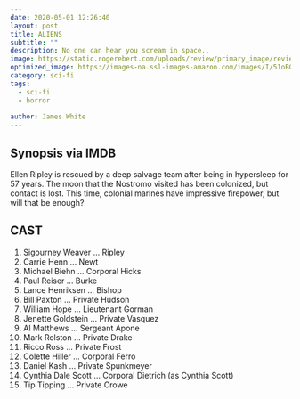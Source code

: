 ```yaml
---
date: 2020-05-01 12:26:40
layout: post
title: ALIENS
subtitle: ""
description: No one can hear you scream in space..
image: https://static.rogerebert.com/uploads/review/primary_image/reviews/aliens-1986/Aliens-image-2.jpg
optimized_image: https://images-na.ssl-images-amazon.com/images/I/51oBOLZs3OL._AC_.jpg
category: sci-fi
tags:
  - sci-fi
  - horror
 
author: James White
---
```


## Synopsis via IMDB

Ellen Ripley is rescued by a deep salvage team after being in hypersleep for 57 years. The moon that the Nostromo visited has been colonized, but contact is lost. This time, colonial marines have impressive firepower, but will that be enough? 

## CAST

1. Sigourney Weaver  	... 	Ripley
2. Carrie Henn 	 	... 	Newt
3. Michael Biehn 	 	... 	Corporal Hicks
4. Paul Reiser 	 	... 	Burke
5. Lance Henriksen  	... 	Bishop
6. Bill Paxton 	 	... 	Private Hudson
7. William Hope 	... 	Lieutenant Gorman
8. Jenette Goldstein 	... 	Private Vasquez
9. Al Matthews 	... 	Sergeant Apone
10. Mark Rolston 	... 	Private Drake
11. Ricco Ross 	... 	Private Frost
12. Colette Hiller 	... 	Corporal Ferro
13. Daniel Kash 	... 	Private Spunkmeyer
14.	Cynthia Dale Scott 	... 	Corporal Dietrich (as Cynthia Scott)
15. Tip Tipping 	... 	Private Crowe










